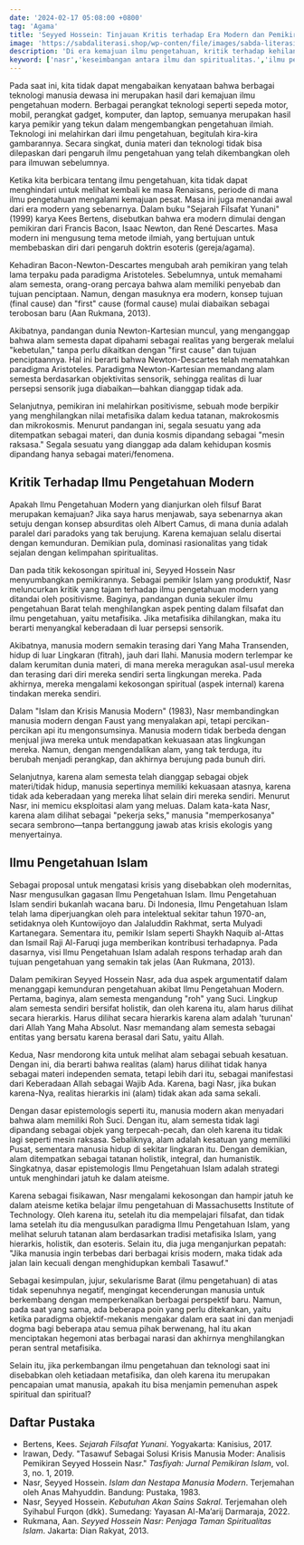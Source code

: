 ```yaml
---
date: '2024-02-17 05:08:00 +0800'
tag: 'Agama'
title: 'Seyyed Hossein: Tinjauan Kritis terhadap Era Modern dan Pemikiran Islam'
image: 'https://sabdaliterasi.shop/wp-conten/file/images/sabda-literasi-seyyed-hossein-tinjauan-kritis-terhadap-era-modern-dan-pemikiran-islam.jpg'
description: 'Di era kemajuan ilmu pengetahuan, kritik terhadap kehilangan spiritualitas muncul. Solusi holistik Nasr menawarkan keseimbangan antara ilmu dan spiritualitas.'
keyword: ['nasr','keseimbangan antara ilmu dan spiritualitas.','ilmu pengetahuan','kritik','spiritualitas','solusi holistik','keseimbanga']
---
```

<p>Pada saat ini, kita tidak dapat mengabaikan kenyataan bahwa berbagai teknologi manusia dewasa ini merupakan hasil dari kemajuan ilmu pengetahuan modern. Berbagai perangkat teknologi seperti sepeda motor, mobil, perangkat gadget, komputer, dan laptop, semuanya merupakan hasil karya pemikir yang tekun dalam mengembangkan pengetahuan ilmiah. Teknologi ini melahirkan dari ilmu pengetahuan, begitulah kira-kira gambarannya. Secara singkat, dunia materi dan teknologi tidak bisa dilepaskan dari pengaruh ilmu pengetahuan yang telah dikembangkan oleh para ilmuwan sebelumnya.</p><p>Ketika kita berbicara tentang ilmu pengetahuan, kita tidak dapat menghindari untuk melihat kembali ke masa Renaisans, periode di mana ilmu pengetahuan mengalami kemajuan pesat. Masa ini juga menandai awal dari era modern yang sebenarnya. Dalam buku "Sejarah Filsafat Yunani" (1999) karya Kees Bertens, disebutkan bahwa era modern dimulai dengan pemikiran dari Francis Bacon, Isaac Newton, dan René Descartes. Masa modern ini mengusung tema metode ilmiah, yang bertujuan untuk membebaskan diri dari pengaruh doktrin esoteris (gereja/agama).</p><p>Kehadiran Bacon-Newton-Descartes mengubah arah pemikiran yang telah lama terpaku pada paradigma Aristoteles. Sebelumnya, untuk memahami alam semesta, orang-orang percaya bahwa alam memiliki penyebab dan tujuan penciptaan. Namun, dengan masuknya era modern, konsep tujuan (final cause) dan "first" cause (formal cause) mulai diabaikan sebagai terobosan baru (Aan Rukmana, 2013).</p><p>Akibatnya, pandangan dunia Newton-Kartesian muncul, yang menganggap bahwa alam semesta dapat dipahami sebagai realitas yang bergerak melalui "kebetulan," tanpa perlu dikaitkan dengan "first cause" dan tujuan penciptaannya. Hal ini berarti bahwa Newton-Descartes telah mematahkan paradigma Aristoteles. Paradigma Newton-Kartesian memandang alam semesta berdasarkan objektivitas sensorik, sehingga realitas di luar persepsi sensorik juga diabaikan—bahkan dianggap tidak ada.</p><p>Selanjutnya, pemikiran ini melahirkan positivisme, sebuah mode berpikir yang menghilangkan nilai metafisika dalam kedua tatanan, makrokosmis dan mikrokosmis. Menurut pandangan ini, segala sesuatu yang ada ditempatkan sebagai materi, dan dunia kosmis dipandang sebagai "mesin raksasa." Segala sesuatu yang dianggap ada dalam kehidupan kosmis dipandang hanya sebagai materi/fenomena.</p><h2>Kritik Terhadap Ilmu Pengetahuan Modern </h2><p>Apakah Ilmu Pengetahuan Modern yang dianjurkan oleh filsuf Barat merupakan kemajuan? Jika saya harus menjawab, saya sebenarnya akan setuju dengan konsep absurditas oleh Albert Camus, di mana dunia adalah paralel dari paradoks yang tak berujung. Karena kemajuan selalu disertai dengan kemunduran. Demikian pula, dominasi rasionalitas yang tidak sejalan dengan kelimpahan spiritualitas.</p><p>Dan pada titik kekosongan spiritual ini, Seyyed Hossein Nasr menyumbangkan pemikirannya. Sebagai pemikir Islam yang produktif, Nasr meluncurkan kritik yang tajam terhadap ilmu pengetahuan modern yang ditandai oleh positivisme. Baginya, pandangan dunia sekuler ilmu pengetahuan Barat telah menghilangkan aspek penting dalam filsafat dan ilmu pengetahuan, yaitu metafisika. Jika metafisika dihilangkan, maka itu berarti menyangkal keberadaan di luar persepsi sensorik.</p><p>Akibatnya, manusia modern semakin terasing dari Yang Maha Transenden, hidup di luar Lingkaran (fitrah), jauh dari Ilahi. Manusia modern terlempar ke dalam kerumitan dunia materi, di mana mereka meragukan asal-usul mereka dan terasing dari diri mereka sendiri serta lingkungan mereka. Pada akhirnya, mereka mengalami kekosongan spiritual (aspek internal) karena tindakan mereka sendiri.</p><p>Dalam "Islam dan Krisis Manusia Modern" (1983), Nasr membandingkan manusia modern dengan Faust yang menyalakan api, tetapi percikan-percikan api itu mengonsumsinya. Manusia modern tidak berbeda dengan menjual jiwa mereka untuk mendapatkan kekuasaan atas lingkungan mereka. Namun, dengan mengendalikan alam, yang tak terduga, itu berubah menjadi perangkap, dan akhirnya berujung pada bunuh diri.</p><p>Selanjutnya, karena alam semesta telah dianggap sebagai objek materi/tidak hidup, manusia sepertinya memiliki kekuasaan atasnya, karena tidak ada keberadaan yang mereka lihat selain diri mereka sendiri. Menurut Nasr, ini memicu eksploitasi alam yang meluas. Dalam kata-kata Nasr, karena alam dilihat sebagai "pekerja seks," manusia "memperkosanya" secara sembrono—tanpa bertanggung jawab atas krisis ekologis yang menyertainya.</p><h2>Ilmu Pengetahuan Islam </h2><p>Sebagai proposal untuk mengatasi krisis yang disebabkan oleh modernitas, Nasr mengusulkan gagasan Ilmu Pengetahuan Islam. Ilmu Pengetahuan Islam sendiri bukanlah wacana baru. Di Indonesia, Ilmu Pengetahuan Islam telah lama diperjuangkan oleh para intelektual sekitar tahun 1970-an, setidaknya oleh Kuntowijoyo dan Jalaluddin Rakhmat, serta Mulyadi Kartanegara. Sementara itu, pemikir Islam seperti Shaykh Naquib al-Attas dan Ismail Raji Al-Faruqi juga memberikan kontribusi terhadapnya. Pada dasarnya, visi Ilmu Pengetahuan Islam adalah respons terhadap arah dan tujuan pengetahuan yang semakin tak jelas (Aan Rukmana, 2013).</p><p>Dalam pemikiran Seyyed Hossein Nasr, ada dua aspek argumentatif dalam menanggapi kemunduran pengetahuan akibat Ilmu Pengetahuan Modern. Pertama, baginya, alam semesta mengandung "roh" yang Suci. Lingkup alam semesta sendiri bersifat holistik, dan oleh karena itu, alam harus dilihat secara hierarkis. Harus dilihat secara hierarkis karena alam adalah 'turunan' dari Allah Yang Maha Absolut. Nasr memandang alam semesta sebagai entitas yang bersatu karena berasal dari Satu, yaitu Allah.</p><p>Kedua, Nasr mendorong kita untuk melihat alam sebagai sebuah kesatuan. Dengan ini, dia berarti bahwa realitas (alam) harus dilihat tidak hanya sebagai materi independen semata, tetapi lebih dari itu, sebagai manifestasi dari Keberadaan Allah sebagai Wajib Ada. Karena, bagi Nasr, jika bukan karena-Nya, realitas hierarkis ini (alam) tidak akan ada sama sekali.</p><p>Dengan dasar epistemologis seperti itu, manusia modern akan menyadari bahwa alam memiliki Roh Suci. Dengan itu, alam semesta tidak lagi dipandang sebagai objek yang terpecah-pecah, dan oleh karena itu tidak lagi seperti mesin raksasa. Sebaliknya, alam adalah kesatuan yang memiliki Pusat, sementara manusia hidup di sekitar lingkaran itu. Dengan demikian, alam ditempatkan sebagai tatanan holistik, integral, dan humanistik. Singkatnya, dasar epistemologis Ilmu Pengetahuan Islam adalah strategi untuk menghindari jatuh ke dalam ateisme.</p><p>Karena sebagai fisikawan, Nasr mengalami kekosongan dan hampir jatuh ke dalam ateisme ketika belajar ilmu pengetahuan di Massachusetts Institute of Technology. Oleh karena itu, setelah itu dia mempelajari filsafat, dan tidak lama setelah itu dia mengusulkan paradigma Ilmu Pengetahuan Islam, yang melihat seluruh tatanan alam berdasarkan tradisi metafisika Islam, yang hierarkis, holistik, dan esoteris. Selain itu, dia juga menganjurkan pepatah: "Jika manusia ingin terbebas dari berbagai krisis modern, maka tidak ada jalan lain kecuali dengan menghidupkan kembali Tasawuf."</p><p>Sebagai kesimpulan, jujur, sekularisme Barat (ilmu pengetahuan) di atas tidak sepenuhnya negatif, mengingat kecenderungan manusia untuk berkembang dengan memperkenalkan berbagai perspektif baru. Namun, pada saat yang sama, ada beberapa poin yang perlu ditekankan, yaitu ketika paradigma objektif-mekanis mengakar dalam era saat ini dan menjadi dogma bagi beberapa atau semua pihak berwenang, hal itu akan menciptakan hegemoni atas berbagai narasi dan akhirnya menghilangkan peran sentral metafisika.</p><p>Selain itu, jika perkembangan ilmu pengetahuan dan teknologi saat ini disebabkan oleh ketiadaan metafisika, dan oleh karena itu merupakan pencapaian umat manusia, apakah itu bisa menjamin pemenuhan aspek spiritual dan spiritual?</p><h2>Daftar Pustaka</h2><ul><li>Bertens, Kees. <em>Sejarah Filsafat Yunani</em>. Yogyakarta: Kanisius, 2017.</li><li>Irawan, Dedy. "Tasawuf Sebagai Solusi Krisis Manusia Moder: Analisis Pemikiran Seyyed Hossein Nasr." <em>Tasfiyah: Jurnal Pemikiran Islam</em>, vol. 3, no. 1, 2019.</li><li>Nasr, Seyyed Hossein. <em>Islam dan Nestapa Manusia Modern</em>. Terjemahan oleh Anas Mahyuddin. Bandung: Pustaka, 1983.</li><li>Nasr, Seyyed Hossein. <em>Kebutuhan Akan Sains Sakral</em>. Terjemahan oleh Syihabul Furqon (dkk). Sumedang: Yayasan Al-Ma’arij Darmaraja, 2022.</li><li>Rukmana, Aan. <em>Seyyed Hossein Nasr: Penjaga Taman Spiritualitas Islam</em>. Jakarta: Dian Rakyat, 2013.</li></ul>